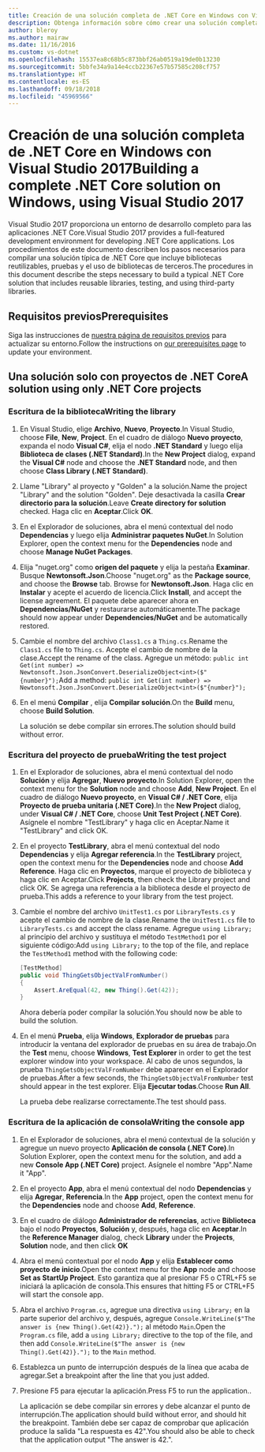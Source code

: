 ```yaml
---
title: Creación de una solución completa de .NET Core en Windows con Visual Studio 2017
description: Obtenga información sobre cómo crear una solución completa de .NET Core en Visual Studio 2017 en Windows.
author: bleroy
ms.author: mairaw
ms.date: 11/16/2016
ms.custom: vs-dotnet
ms.openlocfilehash: 15537ea8c68b5c873bbf26ab0519a19de0b13230
ms.sourcegitcommit: 5bbfe34a9a14e4ccb22367e57b57585c208cf757
ms.translationtype: HT
ms.contentlocale: es-ES
ms.lasthandoff: 09/18/2018
ms.locfileid: "45969566"
---
```

# <a name="building-a-complete-net-core-solution-on-windows-using-visual-studio-2017"></a><span data-ttu-id="d8a3e-103">Creación de una solución completa de .NET Core en Windows con Visual Studio 2017</span><span class="sxs-lookup"><span data-stu-id="d8a3e-103">Building a complete .NET Core solution on Windows, using Visual Studio 2017</span></span>

<span data-ttu-id="d8a3e-104">Visual Studio 2017 proporciona un entorno de desarrollo completo para las aplicaciones .NET Core.</span><span class="sxs-lookup"><span data-stu-id="d8a3e-104">Visual Studio 2017 provides a full-featured development environment for developing .NET Core applications.</span></span> <span data-ttu-id="d8a3e-105">Los procedimientos de este documento describen los pasos necesarios para compilar una solución típica de .NET Core que incluye bibliotecas reutilizables, pruebas y el uso de bibliotecas de terceros.</span><span class="sxs-lookup"><span data-stu-id="d8a3e-105">The procedures in this document describe the steps necessary to build a typical .NET Core solution that includes reusable libraries, testing, and using third-party libraries.</span></span> 

## <a name="prerequisites"></a><span data-ttu-id="d8a3e-106">Requisitos previos</span><span class="sxs-lookup"><span data-stu-id="d8a3e-106">Prerequisites</span></span>

<span data-ttu-id="d8a3e-107">Siga las instrucciones de [nuestra página de requisitos previos](../windows-prerequisites.md) para actualizar su entorno.</span><span class="sxs-lookup"><span data-stu-id="d8a3e-107">Follow the instructions on [our prerequisites page](../windows-prerequisites.md) to update your environment.</span></span>

## <a name="a-solution-using-only-net-core-projects"></a><span data-ttu-id="d8a3e-108">Una solución solo con proyectos de .NET Core</span><span class="sxs-lookup"><span data-stu-id="d8a3e-108">A solution using only .NET Core projects</span></span>

### <a name="writing-the-library"></a><span data-ttu-id="d8a3e-109">Escritura de la biblioteca</span><span class="sxs-lookup"><span data-stu-id="d8a3e-109">Writing the library</span></span>

1. <span data-ttu-id="d8a3e-110">En Visual Studio, elige **Archivo**, **Nuevo**, **Proyecto**.</span><span class="sxs-lookup"><span data-stu-id="d8a3e-110">In Visual Studio, choose **File**, **New**, **Project**.</span></span> <span data-ttu-id="d8a3e-111">En el cuadro de diálogo **Nuevo proyecto**, expanda el nodo **Visual C#**, elija el nodo **.NET Standard** y luego elija **Biblioteca de clases (.NET Standard)**.</span><span class="sxs-lookup"><span data-stu-id="d8a3e-111">In the **New Project** dialog, expand the **Visual C#** node and choose the **.NET Standard** node, and then choose **Class Library (.NET Standard)**.</span></span> 

2. <span data-ttu-id="d8a3e-112">Llame "Library" al proyecto y "Golden" a la solución.</span><span class="sxs-lookup"><span data-stu-id="d8a3e-112">Name the project "Library" and the solution "Golden".</span></span> <span data-ttu-id="d8a3e-113">Deje desactivada la casilla **Crear directorio para la solución**.</span><span class="sxs-lookup"><span data-stu-id="d8a3e-113">Leave **Create directory for solution** checked.</span></span> <span data-ttu-id="d8a3e-114">Haga clic en **Aceptar**.</span><span class="sxs-lookup"><span data-stu-id="d8a3e-114">Click **OK**.</span></span>

3. <span data-ttu-id="d8a3e-115">En el Explorador de soluciones, abra el menú contextual del nodo **Dependencias** y luego elija **Administrar paquetes NuGet**.</span><span class="sxs-lookup"><span data-stu-id="d8a3e-115">In Solution Explorer, open the context menu for the **Dependencies** node and choose **Manage NuGet Packages**.</span></span>

4. <span data-ttu-id="d8a3e-116">Elija "nuget.org" como **origen del paquete** y elija la pestaña **Examinar**. Busque **Newtonsoft.Json**.</span><span class="sxs-lookup"><span data-stu-id="d8a3e-116">Choose "nuget.org" as the **Package source**, and choose the **Browse** tab. Browse for **Newtonsoft.Json**.</span></span> <span data-ttu-id="d8a3e-117">Haga clic en **Instalar** y acepte el acuerdo de licencia.</span><span class="sxs-lookup"><span data-stu-id="d8a3e-117">Click **Install**, and accept the license agreement.</span></span> <span data-ttu-id="d8a3e-118">El paquete debe aparecer ahora en **Dependencias/NuGet** y restaurarse automáticamente.</span><span class="sxs-lookup"><span data-stu-id="d8a3e-118">The package should now appear under **Dependencies/NuGet** and be automatically restored.</span></span>

5. <span data-ttu-id="d8a3e-119">Cambie el nombre del archivo `Class1.cs` a `Thing.cs`.</span><span class="sxs-lookup"><span data-stu-id="d8a3e-119">Rename the `Class1.cs` file to `Thing.cs`.</span></span> <span data-ttu-id="d8a3e-120">Acepte el cambio de nombre de la clase.</span><span class="sxs-lookup"><span data-stu-id="d8a3e-120">Accept the rename of the class.</span></span> <span data-ttu-id="d8a3e-121">Agregue un método: `public int Get(int number) => Newtonsoft.Json.JsonConvert.DeserializeObject<int>($"{number}");`</span><span class="sxs-lookup"><span data-stu-id="d8a3e-121">Add a method: `public int Get(int number) => Newtonsoft.Json.JsonConvert.DeserializeObject<int>($"{number}");`</span></span>

7. <span data-ttu-id="d8a3e-122">En el menú **Compilar** , elija **Compilar solución**.</span><span class="sxs-lookup"><span data-stu-id="d8a3e-122">On the **Build** menu, choose **Build Solution**.</span></span>

   <span data-ttu-id="d8a3e-123">La solución se debe compilar sin errores.</span><span class="sxs-lookup"><span data-stu-id="d8a3e-123">The solution should build without error.</span></span>

### <a name="writing-the-test-project"></a><span data-ttu-id="d8a3e-124">Escritura del proyecto de prueba</span><span class="sxs-lookup"><span data-stu-id="d8a3e-124">Writing the test project</span></span>

1. <span data-ttu-id="d8a3e-125">En el Explorador de soluciones, abra el menú contextual del nodo **Solución** y elija **Agregar**, **Nuevo proyecto**.</span><span class="sxs-lookup"><span data-stu-id="d8a3e-125">In Solution Explorer, open the context menu for the **Solution** node and choose **Add**, **New Project**.</span></span> <span data-ttu-id="d8a3e-126">En el cuadro de diálogo **Nuevo proyecto**, en **Visual C# / .NET Core**, elija **Proyecto de prueba unitaria (.NET Core)**.</span><span class="sxs-lookup"><span data-stu-id="d8a3e-126">In the **New Project** dialog, under **Visual C# / .NET Core**, choose **Unit Test Project (.NET Core)**.</span></span> <span data-ttu-id="d8a3e-127">Asígnele el nombre "TestLibrary" y haga clic en Aceptar.</span><span class="sxs-lookup"><span data-stu-id="d8a3e-127">Name it "TestLibrary" and click OK.</span></span> 

2. <span data-ttu-id="d8a3e-128">En el proyecto **TestLibrary**, abra el menú contextual del nodo **Dependencias** y elija **Agregar referencia**.</span><span class="sxs-lookup"><span data-stu-id="d8a3e-128">In the **TestLibrary** project, open the context menu for the **Dependencies** node and choose **Add Reference**.</span></span> <span data-ttu-id="d8a3e-129">Haga clic en **Proyectos**, marque el proyecto de biblioteca y haga clic en Aceptar.</span><span class="sxs-lookup"><span data-stu-id="d8a3e-129">Click **Projects**, then check the Library project and click OK.</span></span> <span data-ttu-id="d8a3e-130">Se agrega una referencia a la biblioteca desde el proyecto de prueba.</span><span class="sxs-lookup"><span data-stu-id="d8a3e-130">This adds a reference to your library from the test project.</span></span>

3. <span data-ttu-id="d8a3e-131">Cambie el nombre del archivo `UnitTest1.cs` por `LibraryTests.cs` y acepte el cambio de nombre de la clase.</span><span class="sxs-lookup"><span data-stu-id="d8a3e-131">Rename the `UnitTest1.cs` file to `LibraryTests.cs` and accept the class rename.</span></span> <span data-ttu-id="d8a3e-132">Agregue `using Library;` al principio del archivo y sustituya el método `TestMethod1` por el siguiente código:</span><span class="sxs-lookup"><span data-stu-id="d8a3e-132">Add `using Library;` to the top of the file, and replace the `TestMethod1` method with the following code:</span></span>
    ```csharp
    [TestMethod]
    public void ThingGetsObjectValFromNumber()
    {
        Assert.AreEqual(42, new Thing().Get(42));
    }
    ```

   <span data-ttu-id="d8a3e-133">Ahora debería poder compilar la solución.</span><span class="sxs-lookup"><span data-stu-id="d8a3e-133">You should now be able to build the solution.</span></span> 
   
4. <span data-ttu-id="d8a3e-134">En el menú **Prueba**, elija **Windows**, **Explorador de pruebas** para introducir la ventana del explorador de pruebas en su área de trabajo.</span><span class="sxs-lookup"><span data-stu-id="d8a3e-134">On the **Test** menu, choose **Windows**, **Test Explorer** in order to get the test explorer window into your workspace.</span></span> <span data-ttu-id="d8a3e-135">Al cabo de unos segundos, la prueba `ThingGetsObjectValFromNumber` debe aparecer en el Explorador de pruebas.</span><span class="sxs-lookup"><span data-stu-id="d8a3e-135">After a few seconds, the `ThingGetsObjectValFromNumber` test should appear in the test explorer.</span></span> <span data-ttu-id="d8a3e-136">Elija **Ejecutar todas**.</span><span class="sxs-lookup"><span data-stu-id="d8a3e-136">Choose **Run All**.</span></span>
   
   <span data-ttu-id="d8a3e-137">La prueba debe realizarse correctamente.</span><span class="sxs-lookup"><span data-stu-id="d8a3e-137">The test should pass.</span></span>

### <a name="writing-the-console-app"></a><span data-ttu-id="d8a3e-138">Escritura de la aplicación de consola</span><span class="sxs-lookup"><span data-stu-id="d8a3e-138">Writing the console app</span></span>

1. <span data-ttu-id="d8a3e-139">En el Explorador de soluciones, abra el menú contextual de la solución y agregue un nuevo proyecto **Aplicación de consola (.NET Core)**.</span><span class="sxs-lookup"><span data-stu-id="d8a3e-139">In Solution Explorer, open the context menu for the solution, and add a new **Console App (.NET Core)** project.</span></span> <span data-ttu-id="d8a3e-140">Asígnele el nombre "App".</span><span class="sxs-lookup"><span data-stu-id="d8a3e-140">Name it "App".</span></span>

2. <span data-ttu-id="d8a3e-141">En el proyecto **App**, abra el menú contextual del nodo **Dependencias** y elija **Agregar**, **Referencia**.</span><span class="sxs-lookup"><span data-stu-id="d8a3e-141">In the **App** project, open the context menu for the **Dependencies** node and choose **Add**,  **Reference**.</span></span> 

3. <span data-ttu-id="d8a3e-142">En el cuadro de diálogo **Administrador de referencias**, active **Biblioteca** bajo el nodo **Proyectos**, **Solución** y, después, haga clic en **Aceptar**.</span><span class="sxs-lookup"><span data-stu-id="d8a3e-142">In the **Reference Manager** dialog, check **Library** under the **Projects**, **Solution** node, and then click **OK**</span></span>

6. <span data-ttu-id="d8a3e-143">Abra el menú contextual por el nodo **App** y elija **Establecer como proyecto de inicio**.</span><span class="sxs-lookup"><span data-stu-id="d8a3e-143">Open the context menu for the **App** node and choose **Set as StartUp Project**.</span></span> <span data-ttu-id="d8a3e-144">Esto garantiza que al presionar F5 o CTRL+F5 se iniciará la aplicación de consola.</span><span class="sxs-lookup"><span data-stu-id="d8a3e-144">This ensures that hitting F5 or CTRL+F5 will start the console app.</span></span>

7. <span data-ttu-id="d8a3e-145">Abra el archivo `Program.cs`, agregue una directiva `using Library;` en la parte superior del archivo y, después, agregue `Console.WriteLine($"The answer is {new Thing().Get(42)}.");` al método `Main`.</span><span class="sxs-lookup"><span data-stu-id="d8a3e-145">Open the `Program.cs` file, add a `using Library;` directive to the top of the file, and then add `Console.WriteLine($"The answer is {new Thing().Get(42)}.");` to the `Main` method.</span></span>

8. <span data-ttu-id="d8a3e-146">Establezca un punto de interrupción después de la línea que acaba de agregar.</span><span class="sxs-lookup"><span data-stu-id="d8a3e-146">Set a breakpoint after the line that you just added.</span></span>

9. <span data-ttu-id="d8a3e-147">Presione F5 para ejecutar la aplicación.</span><span class="sxs-lookup"><span data-stu-id="d8a3e-147">Press F5 to run the application..</span></span>

   <span data-ttu-id="d8a3e-148">La aplicación se debe compilar sin errores y debe alcanzar el punto de interrupción.</span><span class="sxs-lookup"><span data-stu-id="d8a3e-148">The application should build without error, and should hit the breakpoint.</span></span> <span data-ttu-id="d8a3e-149">También debe ser capaz de comprobar que aplicación produce la salida "La respuesta es 42".</span><span class="sxs-lookup"><span data-stu-id="d8a3e-149">You should also be able to check that the application output "The answer is 42.".</span></span>
